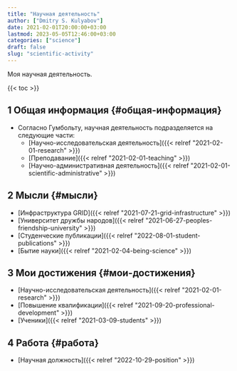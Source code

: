```yaml
---
title: "Научная деятельность"
author: ["Dmitry S. Kulyabov"]
date: 2021-02-01T20:00:00+03:00
lastmod: 2023-05-05T12:46:00+03:00
categories: ["science"]
draft: false
slug: "scientific-activity"
---
```


Моя научная деятельность.

<!--more-->

{{< toc >}}


## <span class="section-num">1</span> Общая информация {#общая-информация}

-   Согласно Гумбольту, научная деятельность подразделяется на следующие части:
    -   [Научно-исследовательская деятельность]({{< relref "2021-02-01-research" >}})
    -   [Преподавание]({{< relref "2021-02-01-teaching" >}})
    -   [Научно-административная деятельность]({{< relref "2021-02-01-scientific-administrative" >}})


## <span class="section-num">2</span> Мысли {#мысли}

-   [Инфраструктура GRID]({{< relref "2021-07-21-grid-infrastructure" >}})
-   [Университет дружбы народов]({{< relref "2021-06-27-peoples-friendship-university" >}})
-   [Студенческие публикации]({{< relref "2022-08-01-student-publications" >}})
-   [Бытие науки]({{< relref "2021-02-04-being-science" >}})


## <span class="section-num">3</span> Мои достижения {#мои-достижения}

-   [Научно-исследовательская деятельность]({{< relref "2021-02-01-research" >}})
-   [Повышение квалификации]({{< relref "2021-09-20-professional-development" >}})
-   [Ученики]({{< relref "2021-03-09-students" >}})


## <span class="section-num">4</span> Работа {#работа}

-   [Научная должность]({{< relref "2022-10-29-position" >}})
